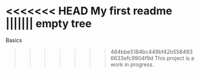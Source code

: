 <<<<<<< HEAD
My first readme
||||||| empty tree
=======
Basics
>>>>>>> 484bbe5184bc449bf42b5584936633efc9904f9d
This project is a work in progress.
